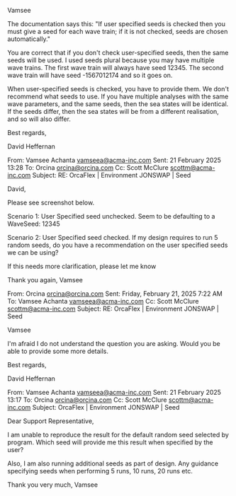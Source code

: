 Vamsee

The documentation says this: "If user specified seeds is checked then you must give a seed for each wave train; if it is not checked, seeds are chosen automatically."

You are correct that if you don't check user-specified seeds, then the same seeds will be used. I used seeds plural because you may have multiple wave trains. The first wave train will always have seed 12345. The second wave train will have seed -1567012174 and so it goes on.

When user-specified seeds is checked, you have to provide them. We don't recommend what seeds to use. If you have multiple analyses with the same wave parameters, and the same seeds, then the sea states will be identical. If the seeds differ, then the sea states will be from a different realisation, and so will also differ.

Best regards,

David Heffernan

From: Vamsee Achanta <vamseea@acma-inc.com> 
Sent: 21 February 2025 13:28
To: Orcina <orcina@orcina.com>
Cc: Scott McClure <scottm@acma-inc.com>
Subject: RE: OrcaFlex | Environment JONSWAP | Seed

David,


Please see screenshot below. 

Scenario 1: User Specified seed unchecked. Seem to be defaulting to a WaveSeed: 12345

Scenario 2: User Specified seed checked. If my design requires to run 5 random seeds, do you have a recommendation on the user specified seeds we can be using? 

If this needs more clarification, please let me know

 

Thank you again,
Vamsee

From: Orcina <orcina@orcina.com> 
Sent: Friday, February 21, 2025 7:22 AM
To: Vamsee Achanta <vamseea@acma-inc.com>
Cc: Scott McClure <scottm@acma-inc.com>
Subject: RE: OrcaFlex | Environment JONSWAP | Seed

Vamsee

I'm afraid I do not understand the question you are asking. Would you be able to provide some more details.

Best regards,

David Heffernan

From: Vamsee Achanta <vamseea@acma-inc.com> 
Sent: 21 February 2025 13:17
To: Orcina <orcina@orcina.com>
Cc: Scott McClure <scottm@acma-inc.com>
Subject: OrcaFlex | Environment JONSWAP | Seed

Dear Support Representative,

I am unable to reproduce the result for the default random seed selected by program. Which seed will provide me this result when specified by the user?

Also, I am also running additional seeds as part of design. Any guidance specifying seeds when performing 5 runs, 10 runs, 20 runs etc.

Thank you very much,
Vamsee
